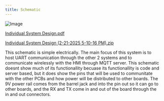 ```yaml
---
title: Schematic
---
```


![Image](https://github.com/user-attachments/assets/c4034de3-8042-4599-9117-03d976321203)

[Individual System Design.pdf](https://github.com/user-attachments/files/18917426/Individual.System.Design.pdf)

[Individual System Design (2-21-2025 5-10-16 PM).zip](https://github.com/user-attachments/files/18917440/Individual.System.Design.2-21-2025.5-10-16.PM.zip)

This schematic is simple electrically. The main focus of this system is to host UART communication through the other 2 systems and to communicate wirelessly with the HMI through MQTT server. This schematic doesnt show much of its functionallity becuase its functionallity is code and server based, but it does show the pins that will be used to communitate with the other PCBs and how power will be distributed to other boards. The 9V power rail comes from the barrel jack and into the pin out so it can go to other boards, and the RX and TX come in and out of the board through the in and out connectors.

